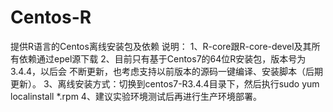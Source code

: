 # Centos-R
提供R语言的Centos离线安装包及依赖
说明：
1、R-core跟R-core-devel及其所有依赖通过epel源下载
2、目前只有基于Centos7的64位R安装包，版本号为3.4.4，以后会
   不断更新，也考虑支持以前版本的源码一键编译、安装脚本（后期更新）。
3、离线安装方式：切换到centos7-R3.4.4目录下，然后执行sudo yum localinstall *.rpm
4、建议实验环境测试后再进行生产环境部署。
